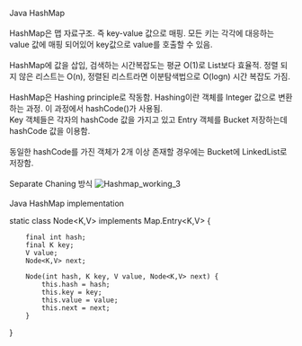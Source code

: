 Java HashMap
<br>
<br>
HashMap은 맵 자료구조. 즉 key-value 값으로 매핑. 모든 키는 각각에 대응하는 value 값에 매핑 되어있어 key값으로 value를 호출할 수 있음.
<br>
<br>
HashMap에 값을 삽입, 검색하는 시간복잡도는 평균 O(1)로 List보다 효율적. 정렬 되지 않은 리스트는 O(n), 정렬된 리스트라면 이분탐색법으로 O(logn) 시간 복잡도 가짐. 
<br>
<br>
HashMap은 Hashing principle로 작동함. Hashing이란 객체를 Integer 값으로 변환하는 과정. 이 과정에서 hashCode()가 사용됨.
<br>
Key 객체들은 각자의 hashCode 값을 가지고 있고 Entry 객체를 Bucket 저장하는데 hashCode 값을 이용함.
<br>
<br>
동일한 hashCode를 가진 객체가 2개 이상 존재할 경우에는 Bucket에 LinkedList로 저장함.
<br>
<br>
Separate Chaning 방식
![Hashmap_working_3](https://user-images.githubusercontent.com/31177070/192732533-7ca37133-be86-4ada-94f1-8d7d0b7f0e80.jpg)
<br>
<br>
Java HashMap implementation

static class Node<K,V> implements Map.Entry<K,V> {

        final int hash;
        final K key;
        V value;
        Node<K,V> next;

        Node(int hash, K key, V value, Node<K,V> next) {
            this.hash = hash;
            this.key = key;
            this.value = value;
            this.next = next;
        }
}
